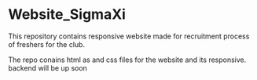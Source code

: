 # Website_SigmaXi
This repository contains responsive website made for recruitment process of freshers for the club.

The repo conains html as and css files for the website and its responsive. backend will be up soon
